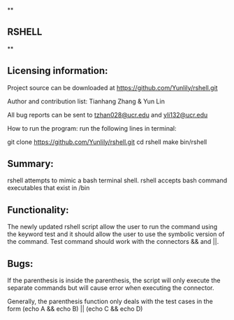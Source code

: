 **

RSHELL
------

**

Licensing information:
----------------------

Project source can be downloaded at 
https://github.com/Yunlily/rshell.git

Author and contribution list: Tianhang Zhang & Yun Lin

All bug reports can be sent to tzhan028@ucr.edu and yli132@ucr.edu

How to run the program: run the following lines in terminal: 

git clone https://github.com/Yunlily/rshell.git
cd rshell
make
bin/rshell

Summary:
--------

rshell attempts to mimic a bash terminal shell. rshell accepts bash command executables that exist in /bin

Functionality:
--------------

The newly updated rshell script allow the user to run the command using the keyword test and it should allow the user to use the symbolic version of the command. Test command should work with the connectors && and ||.

Bugs:
-----
If the parenthesis is inside the parenthesis, the script will only execute the separate commands but will cause error when executing the connector.

Generally, the parenthesis function only deals with the test cases in the form (echo A && echo B) || (echo C && echo D)

